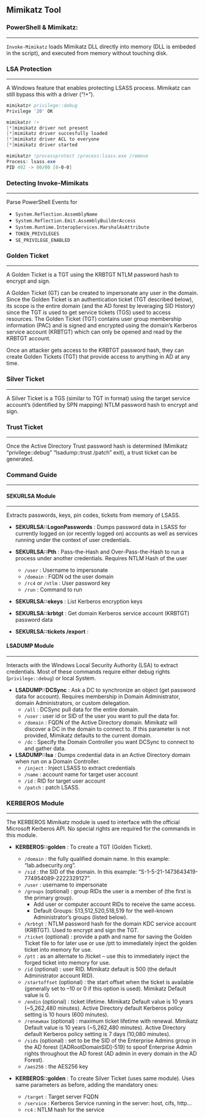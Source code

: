## Mimikatz Tool


### PowerShell & Mimikatz:
---
`Invoke-Mimikatz` loads Mimikatz DLL directly into memory (DLL is embeded in the script), and executed from memory without touching disk.

### LSA Protection
---
A Windows feature that enables protecting LSASS process. Mimikatz can still bypass this with a driver (“!+”).
```powershell
mimikatz# privilege::debug
Privilege '20' OK

mimikatz# !+
[*]mimikatz driver not present
[*]mimikatz driver succesfully loaded
[*]mimikatz driver ACL to everyone
[*]mimikatz driver started

mimikatz# !processprotect /process:lsass.exe /remove
Process: lsass.exe
PID 492 -> 00/00 [0-0-0]
```

### Detecting Invoke-Mimikats
---
Parse PowerShell Events for
- `System.Reflection.AssemblyName`
- `System.Reflection.Emit.AssemblyBuilderAccess`
- `System.Runtime.InteropServices.MarshalAsAttribute`
- `TOKEN_PRIVILEGES`
- `SE_PRIVILEGE_ENABLED`

### Golden Ticket
---
A Golden Ticket is a TGT using the KRBTGT NTLM password hash to encrypt and sign.

A Golden Ticket (GT) can be created to impersonate any user in the domain. Since the Golden Ticket is an authentication ticket (TGT described below), its scope is the entire domain (and the AD forest by leveraging SID History) since the TGT is used to get service tickets (TGS) used to access resources. The Golden Ticket (TGT) contains user group membership information (PAC) and is signed and encrypted using the domain’s Kerberos service account (KRBTGT) which can only be opened and read by the KRBTGT account.

Once an attacker gets access to the KRBTGT password hash, they can create Golden Tickets (TGT) that provide access to anything in AD at any time.


### Silver Ticket
--- 
A Silver Ticket is a TGS (similar to TGT in format) using the target service account’s (identified by SPN mapping) NTLM password hash to encrypt and sign.

### Trust Ticket
--- 
Once the Active Directory Trust password hash is determined (Mimikatz “privilege::debug” “lsadump::trust /patch” exit), a trust ticket can be generated.
### Command Guide
---

#### SEKURLSA Module
---
Extracts passwords, keys, pin codes, tickets from memory of LSASS. 

- **SEKURLSA::LogonPasswords** : Dumps password data in LSASS for currently logged on (or recently logged on) accounts as well as services running under the context of user credentials.
- **SEKURLSA::Pth** : Pass-the-Hash and Over-Pass-the-Hash to run a process under another credentials. Requires NTLM Hash of the user
  - `/user` : Username to impersonate
  - `/domain` : FQDN od the user domain
  - `/rc4` or `/ntlm` : User password key
  - `/run` : Command to run

- **SEKURLSA::ekeys** : List Kerberos encryption keys

- **SEKURLSA::krbtgt** : Get domain Kerberos service account (KRBTGT) password data

- **SEKURLSA::tickets /export** : 

#### LSADUMP Module
--- 
Interacts with the Windows Local Security Authority (LSA) to extract credentials. Most of these commands require either debug rights (`privilege::debug`) or local System.
- **LSADUMP::DCSync** : Ask a DC to synchronize an object (get password data for account). Requires membership in Domain Administrator, domain Administrators, or custom delegation.
  - `/all` : DCSync pull data for the entire domain.
  - `/user` : user id or SID of the user you want to pull the data for.
  - `/domain` : FQDN of the Active Directory domain. Mimikatz will discover a DC in the domain to connect to. If this parameter is not provided, Mimikatz defaults to the current domain.
  - `/dc` : Specify the Domain Controller you want DCSync to connect to and gather data.
- **LSADUMP::lsa** : Dumps credential data in an Active Directory domain when run on a Domain Controller.
  - `/inject` : Inject LSASS to extract credentials
  - `/name` : account name for target user account
  - `/id` : RID for target user account
  - `/patch` : patch LSASS.

### KERBEROS Module
---
The KERBEROS Mimikatz module is used to interface with the official Microsoft Kerberos API. No special rights are required for the commands in this module.

- **KERBEROS::golden** : To create a TGT (Golden Ticket).
  - `/domain` : the fully qualified domain name. In this example: “lab.adsecurity.org”.
  - `/sid` : the SID of the domain. In this example: “S-1-5-21-1473643419-774954089-2222329127”.
  - `/user` : username to impersonate
  - `/groups` (optional) : group RIDs the user is a member of (the first is the primary group).
    - Add user or computer account RIDs to receive the same access.
    - Default Groups: 513,512,520,518,519 for the well-known Administrator’s groups (listed below).
  - `/krbtgt` : NTLM password hash for the domain KDC service account (KRBTGT). Used to encrypt and sign the TGT.
  - `/ticket` (optional) : provide a path and name for saving the Golden Ticket file to for later use or use /ptt to immediately inject the golden ticket into memory for use.
  - `/ptt` : as an alternate to /ticket – use this to immediately inject the forged ticket into memory for use.
  - `/id` (optional) : user RID. Mimikatz default is 500 (the default Administrator account RID).
  - `/startoffset` (optional) : the start offset when the ticket is available (generally set to –10 or 0 if this option is used). Mimikatz Default value is 0.
  - `/endin` (optional) : ticket lifetime. Mimikatz Default value is 10 years (~5,262,480 minutes). Active Directory default Kerberos policy setting is 10 hours (600 minutes).
  - `/renewmax` (optional) : maximum ticket lifetime with renewal. Mimikatz Default value is 10 years (~5,262,480 minutes). Active Directory default Kerberos policy setting is 7 days (10,080 minutes).
  - `/sids` (optional) : set to be the SID of the Enterprise Admins group in the AD forest ([ADRootDomainSID]-519) to spoof Enterprise Admin rights throughout the AD forest (AD admin in every domain in the AD Forest).
  - `/aes256` : the AES256 key

- **KERBEROS::golden** : To create Silver Ticket (uses same module). Uses same parameters as before, adding the mandatory ones:
  - `/target` : Target server FQDN
  - `/service` : Kerberos Service running in the server: host, cifs, http...
  -  `rc4` : NTLM hash for the service

